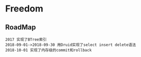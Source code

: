 # Freedom
## RoadMap

```   
2017 实现了BTree索引
2018-09-01->2018-09-30 用Druid实现了select insert delete语法
2018-10-01 实现了内存级的commit和rollback
```  
 